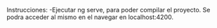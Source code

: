 Instrucciones:
-Ejecutar ng serve, para poder compilar el proyecto. Se podra acceder al mismo en el navegar en localhost:4200.